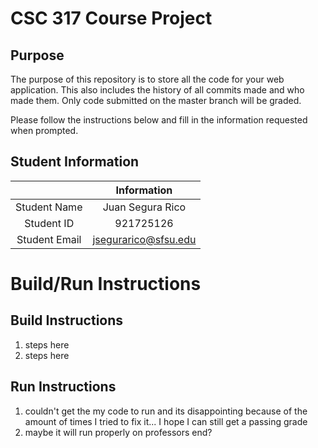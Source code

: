 # CSC 317 Course Project

## Purpose

The purpose of this repository is to store all the code for your web application. This also includes the history of all commits made and who made them. Only code submitted on the master branch will be graded.

Please follow the instructions below and fill in the information requested when prompted.

## Student Information

|               | Information   |
|:-------------:|:-------------:|
| Student Name  | Juan Segura Rico |
| Student ID    | 921725126 |
| Student Email | jsegurarico@sfsu.edu |



# Build/Run Instructions

## Build Instructions
1. steps here
2. steps here

## Run Instructions
1. couldn't get the my code to run and its disappointing because of the amount of times I tried to fix it... I hope I can still get a passing grade
2. maybe it will run properly on professors end? 
